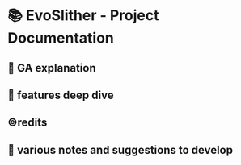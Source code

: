 # 📚 EvoSlither - Project Documentation
## 🧬 GA explanation
## 🔬 features deep dive
## ©️redits
## 📑 various notes and suggestions to develop
